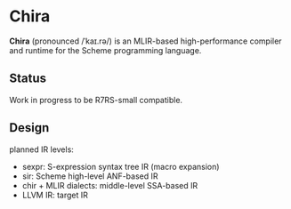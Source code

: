 # Chira

**Chira** (pronounced /ˈkaɪ.rə/) is an MLIR-based high-performance compiler and runtime for the Scheme programming language.

## Status

Work in progress to be R7RS-small compatible.

## Design

planned IR levels:
- sexpr: S-expression syntax tree IR (macro expansion)
- sir: Scheme high-level ANF-based IR
- chir + MLIR dialects: middle-level SSA-based IR
- LLVM IR: target IR
